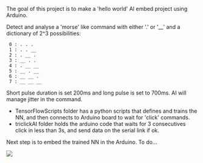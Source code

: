 The goal of this project is to make a 'hello world' AI embed project using Arduino.

Detect and analyse a 'morse' like command with either '.' or '__' and a dictionary of 2^3 possibilities: 

	 0 : . . .
	 1 : . . __
	 2 : . __ .
	 3 : __ . .
	 4 : . __ __ 
	 5 : __ . __
	 6 : __ __ .
	 7 : __ __ __

Short pulse duration is set 200ms and long pulse is set to 700ms. AI will manage jitter in the command.


* TensorFlowScripts folder has a python scripts that defines and trains the NN, and then connects to Arduino board to wait for 'click' commands.
* triclickAI folder holds the arduino code that waits for 3 consecutives click in less than 3s, and send data on the serial link if ok.

Next step is to embed the trained NN in the Arduino. To do...

<img src="doc/Schematics.png" align="middle">
